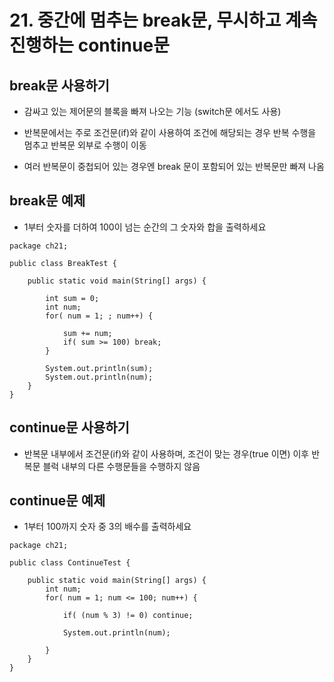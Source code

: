 # 21. 중간에 멈추는 break문, 무시하고 계속 진행하는 continue문

## break문 사용하기

- 감싸고 있는 제어문의 블록을 빠져 나오는 기능 (switch문 에서도 사용)

- 반복문에서는 주로 조건문(if)와 같이 사용하여 조건에 해당되는 경우 반복 수행을 멈추고 반복문 외부로 수행이 이동

- 여러 반복문이 중첩되어 있는 경우엔 break 문이 포함되어 있는 반복문만 빠져 나옴


## break문 예제

- 1부터 숫자를 더하여 100이 넘는 순간의 그 숫자와 합을 출력하세요

```
package ch21;

public class BreakTest {

	public static void main(String[] args) {

		int sum = 0;
		int num;
		for( num = 1; ; num++) {
			
			sum += num;
			if( sum >= 100)	break;
		}
		
		System.out.println(sum);
		System.out.println(num);
	}
}
```

## continue문 사용하기

- 반복문 내부에서 조건문(if)와 같이 사용하며, 조건이 맞는 경우(true 이면) 이후 반복문 블럭 내부의 다른 수행문들을 수행하지 않음

## continue문 예제

- 1부터 100까지 숫자 중 3의 배수를 출력하세요

```
package ch21;

public class ContinueTest {

	public static void main(String[] args) {
		int num;
		for( num = 1; num <= 100; num++) {
			
			if( (num % 3) != 0) continue; 
			
			System.out.println(num);
			
		}
	}
}

```

